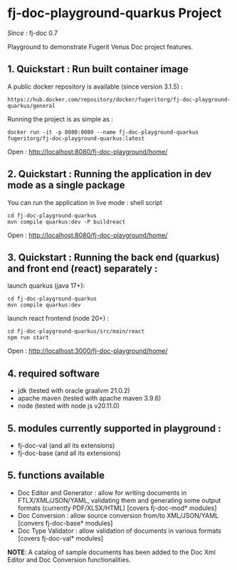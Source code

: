 # fj-doc-playground-quarkus Project

*Since* : fj-doc 0.7

Playground to demonstrate Fugerit Venus Doc project features.

## 1. Quickstart : Run built container image

A public docker repository is available (since version 3.1.5) : 

`https://hub.docker.com/repository/docker/fugeritorg/fj-doc-playground-quarkus/general`

Running the project is as simple as : 

```shell
docker run -it -p 8080:8080 --name fj-doc-playground-quarkus fugeritorg/fj-doc-playground-quarkus:latest
```

Open : [http://localhost:8080/fj-doc-playground/home/](http://localhost:8080/fj-doc-playground/home/)

## 2. Quickstart : Running the application in dev mode as a single package

You can run the application in live mode : 
shell script  

```shell
cd fj-doc-playground-quarkus
mvn compile quarkus:dev -P buildreact
```

Open : <http://localhost:8080/fj-doc-playground/home/>

## 3. Quickstart : Running the back end (quarkus) and front end (react) separately : 

launch quarkus (java 17+): 

```shell
cd fj-doc-playground-quarkus
mvn compile quarkus:dev
```

launch react frontend (node 20+) : 

```shell
cd fj-doc-playground-quarkus/src/main/react
npm run start
```

Open : [http://localhost:3000/fj-doc-playground/home/](http://localhost:3000/fj-doc-playground/home/)

## 4. required software

- jdk (tested with oracle graalvm 21.0.2)
- apache maven (tested with apache maven 3.9.6)
- node (tested with node js v20.11.0)

## 5. modules currently supported in playground : 

- fj-doc-val (and all its extensions)
- fj-doc-base (and all its extensions)

## 5. functions available

- Doc Editor and Generator : allow for writing documents in FTLX/XML/JSON/YAML, validating them and generating some output formats (currently PDF/XLSX/HTML) [covers fj-doc-mod* modules]
- Doc Conversion : allow source conversion from/to XML/JSON/YAML [convers fj-doc-base* modules]
- Doc Type Validator : allow validation of documents in various formats [covers fj-doc-val* modules]

**NOTE**: A catalog of sample documents has been added to the Doc Xml Editor and Doc Conversion functionalities.